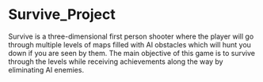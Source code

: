 # Survive_Project
Survive is a three-dimensional first person shooter where the player will go through multiple levels of maps filled with AI obstacles which will hunt you down if you are seen by them. The main objective of this game is to survive through the levels while receiving achievements along the way by eliminating AI enemies. 
